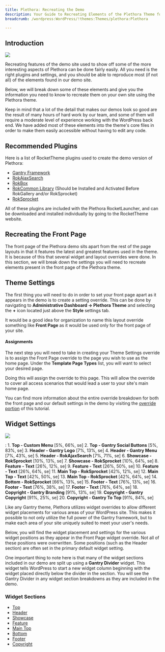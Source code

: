 ```yaml
---
title: Plethora: Recreating the Demo
description: Your Guide to Recreating Elements of the Plethora Theme for WordPress
breadcrumb: /wordpress:WordPress/!themes:Themes/plethora:Plethora

---
```


Introduction
-----

![][Plethora]

Recreating features of the demo site used to show off some of the more interesting aspects of Plethora can be done fairly easily. All you need is the right plugins and settings, and you should be able to reproduce most (if not all) of the elements found in our demo site.

Below, we will break down some of these elements and give you the information you need to know to recreate them on your own site using the Plethora theme.

Keep in mind that a lot of the detail that makes our demos look so good are the result of many hours of hard work by our team, and some of them will require a moderate level of experience working with the WordPress back end. We have added most of these elements into the theme's core files in order to make them easily accessible without having to edit any code.

Recommended Plugins
-----

Here is a list of RocketTheme plugins used to create the demo version of Plethora:

* [Gantry Framework][gantry]
* [RokAjaxSearch][rokajaxsearch]
* [RokBox][rokbox]
* [RokCommon Library](http://www.rockettheme.com/wordpress/plugins/rokutilities) (Should be Installed and Activated Before RokGallery and/or RokSprocket)
* [RokSprocket][roksprocket]

All of these plugins are included with the Plethora RocketLauncher, and can be downloaded and installed individually by going to the RocketTheme website.

Recreating the Front Page
-----

The front page of the Plethora demo sits apart from the rest of the page layouts in that it features the latest and greatest features used in the theme. It is because of this that several widget and layout overrides were done. In this section, we will break down the settings you will need to recreate elements present in the front page of the Plethora theme.

Theme Settings
-----

The first thing you will need to do in order to set your front page apart as it appears in the demo is to create a setting override. This can be done by navigating to **Administrative Dashboard -> Plethora Theme** and selecting the **+** icon located just above the **Style** settings tab.

It would be a good idea for organization to name this layout override something like **Front Page** as it would be used only for the front page of your site.

#### Assignments

The next step you will need to take in creating your Theme Settings override is to assign the Front Page override to the page you wish to use as the home page. Under the **Template Page Types** list, you will want to select your desired page.

Doing this will assign the override to this page. This will allow the override to cover all access scenarios that would lead a user to your site's main home page.

You can find more information about the entire override breakdown for both the front page and our default settings in the demo by visiting the [override portion][demooverride] of this tutorial.

Widget Settings
-----

![][theme]

:   1. **Top - Custom Menu** [5%, 66%, se]
    2. **Top - Gantry Social Buttons** [5%, 83%, se]
    3. **Header - Gantry Logo**  [7%, 13%, se]
    4. **Header - Gantry Menu** [7%, 43%, se]
    5. **Header - RokAjaxSearch**  [7%, 71%, se]
    6. **Showcase - RokSprocket**  [10%, 13%, se]
    7. **Showcase - RokSprocket**  [10%, 64%, se]
    8. **Feature - Text**  [26%, 12%, se]
    9. **Feature - Text**  [26%, 50%, se]
    10. **Feature - Text**  [26%, 64%, se]
    11. **Main Top - RokSprocket** [42%, 12%, se]
    12. **Main Top - Text** [42%, 50%, se]
    13. **Main Top - RokSprocket** [42%, 64%, se]
    14. **Bottom - RokSprocket** [66%, 13%, se]
    15. **Footer - Text** [76%, 13%, se]
    16. **Footer - Text** [76%, 38%, se]
    17. **Footer - Text** [76%, 64%, se]
    18. **Copyright - Gantry Branding** [91%, 13%, se]
    19. **Copyright - Gantry Copyright** [91%, 25%, se]
    20. **Copyright - Gantry To Top** [91%, 84%, se]

Like any Gantry theme, Plethora utilizes widget overrides to allow different widget placements for various areas of your WordPress site. This makes it possible to not only utilize the full power of the Gantry framework, but to make each area of your site uniquely suited to meet your user's needs.

Below, you will find the widget placement and settings for the various widget positions as they appear in the Front Page widget override. Not all of these positions were overwritten. Some positions (such as the Header section) are often set in the primary default widget setting.

One important thing to note here is that many of the widget sections included in our demo are split up using a **Gantry Divider** widget. This widget tells WordPress to start a new widget column beginning with the widget placed directly below the divider in the section. You will see the Gantry Divider in any widget section breakdowns as they are included in the demo.

### Widget Sections

* [Top][top]
* [Header][header]
* [Showcase][showcase]
* [Feature][feature]
* [Main Top][maintop]
* [Bottom][bottom]
* [Footer][footer]
* [Copyright][copyright]

[gantry]: http://gantry-framework.org/download
[rokajaxsearch]: http://www.rockettheme.com/wordpress/plugins/rokajaxsearch
[rokbox]: http://www.rockettheme.com/wordpress/plugins/rokbox
[roksprocket]: http://www.rockettheme.com/wordpress/plugins/roksprocket
[Plethora]: assets/plethora.jpeg
[roksprocket]: ../../plugins/roksprocket/
[faq]: faq.md
[menu]: ../../start/menu.md
[override]: http://gantry-framework.org/documentation/wordpress/configure/
[header]: demo_header.md
[top]: demo_top.md
[showcase]: demo_showcase.md
[feature]: demo_feature.md
[maintop]: demo_maintop.md
[bottom]: demo_bottom.md
[expandedbottom]: demo_expandedbottom.md
[mainbottom]: demo_mainbottom.md
[copyright]: demo_copyright.md
[bottom]: demo_bottom.md
[post]: demo_posts.md
[footer]: demo_footer.md
[demooverride]: demo_override.md
[sidepanelimage]: assets/demo_4.jpg
[theme]: assets/plethora2.jpeg
[scroll]: assets/scrollwidget.jpg
